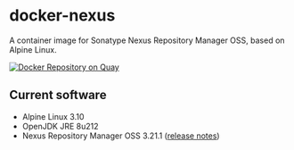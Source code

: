 # docker-nexus
A container image for Sonatype Nexus Repository Manager OSS, based on Alpine Linux.

[![Docker Repository on Quay](https://quay.io/repository/travelaudience/docker-nexus/status "Docker Repository on Quay")](https://quay.io/repository/travelaudience/docker-nexus)

## Current software

* Alpine Linux 3.10
* OpenJDK JRE 8u212
* Nexus Repository Manager OSS 3.21.1 ([release notes](https://help.sonatype.com/repomanager3/release-notes/2020-release-notes#id-2020ReleaseNotes-RepositoryManager3.21.1))

